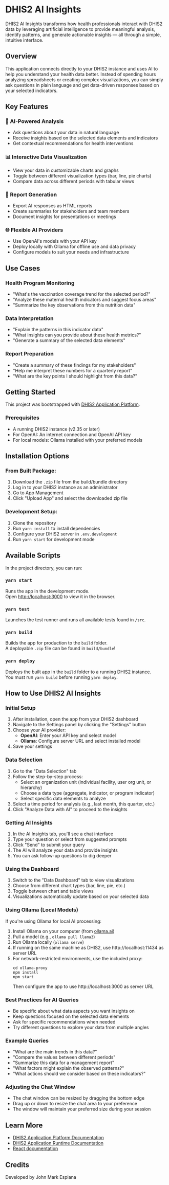 # DHIS2 AI Insights

DHIS2 AI Insights transforms how health professionals interact with DHIS2 data by leveraging artificial intelligence to provide meaningful analysis, identify patterns, and generate actionable insights — all through a simple, intuitive interface.

## Overview

This application connects directly to your DHIS2 instance and uses AI to help you understand your health data better. Instead of spending hours analyzing spreadsheets or creating complex visualizations, you can simply ask questions in plain language and get data-driven responses based on your selected indicators.

## Key Features

### 🤖 AI-Powered Analysis
- Ask questions about your data in natural language
- Receive insights based on the selected data elements and indicators
- Get contextual recommendations for health interventions

### 📊 Interactive Data Visualization
- View your data in customizable charts and graphs
- Toggle between different visualization types (bar, line, pie charts)
- Compare data across different periods with tabular views

### 📝 Report Generation
- Export AI responses as HTML reports
- Create summaries for stakeholders and team members
- Document insights for presentations or meetings

### 🌐 Flexible AI Providers
- Use OpenAI's models with your API key
- Deploy locally with Ollama for offline use and data privacy
- Configure models to suit your needs and infrastructure

## Use Cases

### Health Program Monitoring
- "What's the vaccination coverage trend for the selected period?"
- "Analyze these maternal health indicators and suggest focus areas"
- "Summarize the key observations from this nutrition data"

### Data Interpretation
- "Explain the patterns in this indicator data"
- "What insights can you provide about these health metrics?"
- "Generate a summary of the selected data elements"

### Report Preparation
- "Create a summary of these findings for my stakeholders"
- "Help me interpret these numbers for a quarterly report"
- "What are the key points I should highlight from this data?"

## Getting Started

This project was bootstrapped with [DHIS2 Application Platform](https://github.com/dhis2/app-platform).

### Prerequisites
- A running DHIS2 instance (v2.35 or later)
- For OpenAI: An internet connection and OpenAI API key
- For local models: Ollama installed with your preferred models

## Installation Options

### From Built Package:
1. Download the `.zip` file from the build/bundle directory
2. Log in to your DHIS2 instance as an administrator
3. Go to App Management
4. Click "Upload App" and select the downloaded zip file

### Development Setup:
1. Clone the repository
2. Run `yarn install` to install dependencies
3. Configure your DHIS2 server in `.env.development`
4. Run `yarn start` for development mode

## Available Scripts

In the project directory, you can run:

### `yarn start`

Runs the app in the development mode.<br />
Open [http://localhost:3000](http://localhost:3000) to view it in the browser.

### `yarn test`

Launches the test runner and runs all available tests found in `/src`.<br />

### `yarn build`

Builds the app for production to the `build` folder.<br />
A deployable `.zip` file can be found in `build/bundle`!

### `yarn deploy`

Deploys the built app in the `build` folder to a running DHIS2 instance.<br />
You must run `yarn build` before running `yarn deploy`.

## How to Use DHIS2 AI Insights

### Initial Setup

1. After installation, open the app from your DHIS2 dashboard
2. Navigate to the Settings panel by clicking the "Settings" button
3. Choose your AI provider:
   - **OpenAI**: Enter your API key and select model
   - **Ollama**: Configure server URL and select installed model
4. Save your settings

### Data Selection

1. Go to the "Data Selection" tab
2. Follow the step-by-step process:
   - Select an organization unit (individual facility, user org unit, or hierarchy)
   - Choose a data type (aggregate, indicator, or program indicator)
   - Select specific data elements to analyze
3. Select a time period for analysis (e.g., last month, this quarter, etc.)
4. Click "Analyze Data with AI" to proceed to the insights

### Getting AI Insights

1. In the AI Insights tab, you'll see a chat interface
2. Type your question or select from suggested prompts
3. Click "Send" to submit your query
4. The AI will analyze your data and provide insights
5. You can ask follow-up questions to dig deeper

### Using the Dashboard

1. Switch to the "Data Dashboard" tab to view visualizations
2. Choose from different chart types (bar, line, pie, etc.)
3. Toggle between chart and table views
4. Visualizations automatically update based on your selected data

### Using Ollama (Local Models)

If you're using Ollama for local AI processing:

1. Install Ollama on your computer (from [ollama.ai](https://ollama.ai))
2. Pull a model (e.g., `ollama pull llama3`)
3. Run Ollama locally (`ollama serve`)
4. If running on the same machine as DHIS2, use http://localhost:11434 as server URL
5. For network-restricted environments, use the included proxy:
   ```
   cd ollama-proxy
   npm install
   npm start
   ```
   Then configure the app to use http://localhost:3000 as server URL

### Best Practices for AI Queries

- Be specific about what data aspects you want insights on
- Keep questions focused on the selected data elements
- Ask for specific recommendations when needed
- Try different questions to explore your data from multiple angles

### Example Queries

- "What are the main trends in this data?"
- "Compare the values between different periods"
- "Summarize this data for a management report"
- "What factors might explain the observed patterns?"
- "What actions should we consider based on these indicators?"

### Adjusting the Chat Window

- The chat window can be resized by dragging the bottom edge
- Drag up or down to resize the chat area to your preference
- The window will maintain your preferred size during your session

## Learn More

- [DHIS2 Application Platform Documentation](https://platform.dhis2.nu/)
- [DHIS2 Application Runtime Documentation](https://runtime.dhis2.nu/)
- [React documentation](https://reactjs.org/)

## Credits

Developed by John Mark Esplana